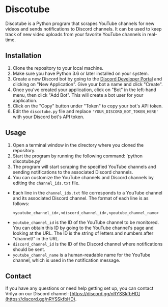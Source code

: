 # Discotube

Discotube is a Python program that scrapes YouTube channels for new videos and sends notifications to Discord channels. It can be used to keep track of new video uploads from your favorite YouTube channels in real-time.

## Installation

1. Clone the repository to your local machine.
2. Make sure you have Python 3.6 or later installed on your system.
3. Create a new Discord bot by going to the [Discord Developer Portal](https://discord.com/developers/applications) and clicking on "New Application". Give your bot a name and click "Create".
4. Once you've created your application, click on "Bot" in the left-hand menu, then click "Add Bot". This will create a bot user for your application.
5. Click on the "Copy" button under "Token" to copy your bot's API token.
6. Edit the `discotube.py` file and replace `'YOUR_DISCORD_BOT_TOKEN_HERE'` with your Discord bot's API token.

## Usage

1. Open a terminal window in the directory where you cloned the repository.
2. Start the program by running the following command:
'python discotube.py'
3. The program will start scraping the specified YouTube channels and sending notifications to the associated Discord channels.
4. You can customize the YouTube channels and Discord channels by editing the `channel_ids.txt` file.
- Each line in the `channel_ids.txt` file corresponds to a YouTube channel and its associated Discord channel. The format of each line is as follows:
  ```
  <youtube_channel_id>,<discord_channel_id>,<youtube_channel_name>
  ```
- `youtube_channel_id` is the ID of the YouTube channel to be monitored. You can obtain this ID by going to the YouTube channel's page and looking at the URL. The ID is the string of letters and numbers after "channel/" in the URL.
- `discord_channel_id` is the ID of the Discord channel where notifications should be sent.
- `youtube_channel_name` is a human-readable name for the YouTube channel, which is used in the notification message.
## Contact

If you have any questions or need help getting set up, you can contact Vrilya on our Discord channel: [https://discord.gg/nRYSSkfbHD](https://discord.gg/nRYSSkfbHD).

